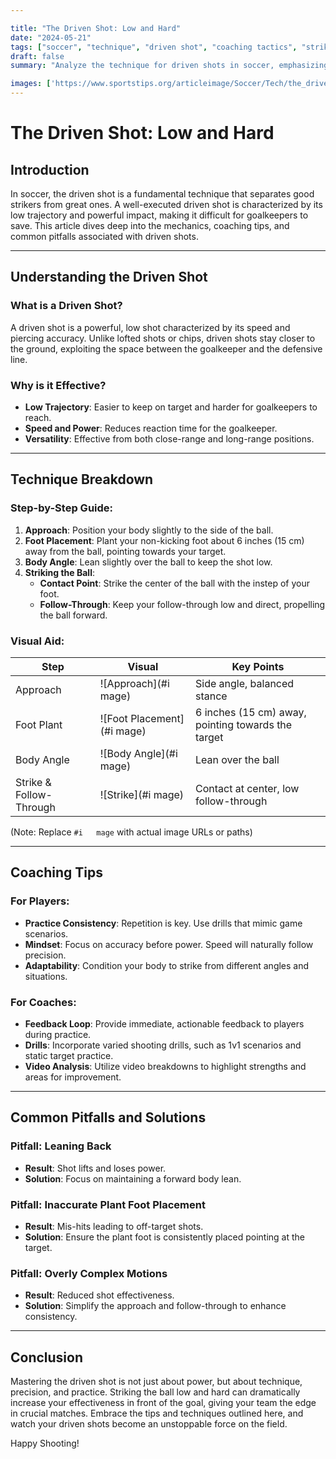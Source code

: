 ```yaml
---

title: "The Driven Shot: Low and Hard"
date: "2024-05-21"
tags: ["soccer", "technique", "driven shot", "coaching tactics", "striker tips"]
draft: false
summary: "Analyze the technique for driven shots in soccer, emphasizing striking through the ball to keep it low and hard. This comprehensive guide blends player knowledge and coaching wisdom for mastering this essential skill."

images: ['https://www.sportstips.org/articleimage/Soccer/Tech/the_driven_shot_low_and_hard.webp', '#i   mage']
---
```


# The Driven Shot: Low and Hard

## Introduction

In soccer, the driven shot is a fundamental technique that separates good strikers from great ones. A well-executed driven shot is characterized by its low trajectory and powerful impact, making it difficult for goalkeepers to save. This article dives deep into the mechanics, coaching tips, and common pitfalls associated with driven shots.

---

## Understanding the Driven Shot

### What is a Driven Shot?

A driven shot is a powerful, low shot characterized by its speed and piercing accuracy. Unlike lofted shots or chips, driven shots stay closer to the ground, exploiting the space between the goalkeeper and the defensive line.

### Why is it Effective?

- **Low Trajectory**: Easier to keep on target and harder for goalkeepers to reach.
- **Speed and Power**: Reduces reaction time for the goalkeeper.
- **Versatility**: Effective from both close-range and long-range positions.

---

## Technique Breakdown

### Step-by-Step Guide:

1. **Approach**: Position your body slightly to the side of the ball.
2. **Foot Placement**: Plant your non-kicking foot about 6 inches (15 cm) away from the ball, pointing towards your target.
3. **Body Angle**: Lean slightly over the ball to keep the shot low.
4. **Striking the Ball**: 
   - **Contact Point**: Strike the center of the ball with the instep of your foot.
   - **Follow-Through**: Keep your follow-through low and direct, propelling the ball forward.

### Visual Aid:

| Step        | Visual                    | Key Points                                                |
|-------------|---------------------------|------------------------------------------------------------|
| Approach    | ![Approach](#i   mage)       | Side angle, balanced stance                                |
| Foot Plant  | ![Foot Placement](#i   mage) | 6 inches (15 cm) away, pointing towards the target         |
| Body Angle  | ![Body Angle](#i   mage)     | Lean over the ball                                         |
| Strike & Follow-Through | ![Strike](#i   mage) | Contact at center, low follow-through                      |

(Note: Replace `#i   mage` with actual image URLs or paths)

---

## Coaching Tips

### For Players:

- **Practice Consistency**: Repetition is key. Use drills that mimic game scenarios.
- **Mindset**: Focus on accuracy before power. Speed will naturally follow precision.
- **Adaptability**: Condition your body to strike from different angles and situations.

### For Coaches:

- **Feedback Loop**: Provide immediate, actionable feedback to players during practice.
- **Drills**: Incorporate varied shooting drills, such as 1v1 scenarios and static target practice.
- **Video Analysis**: Utilize video breakdowns to highlight strengths and areas for improvement.

---

## Common Pitfalls and Solutions

### Pitfall: Leaning Back

- **Result**: Shot lifts and loses power.
- **Solution**: Focus on maintaining a forward body lean.

### Pitfall: Inaccurate Plant Foot Placement

- **Result**: Mis-hits leading to off-target shots.
- **Solution**: Ensure the plant foot is consistently placed pointing at the target.

### Pitfall: Overly Complex Motions

- **Result**: Reduced shot effectiveness.
- **Solution**: Simplify the approach and follow-through to enhance consistency.

---

## Conclusion

Mastering the driven shot is not just about power, but about technique, precision, and practice. Striking the ball low and hard can dramatically increase your effectiveness in front of the goal, giving your team the edge in crucial matches. Embrace the tips and techniques outlined here, and watch your driven shots become an unstoppable force on the field.

Happy Shooting!
```